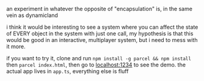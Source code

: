 an experiment in whatever the opposite of "encapsulation" is, in the same vein as dynamicland

i think it would be interesting to see a system where you can affect the state of EVERY object in the system with just one call, my hypothesis is that this would be good in an interactive, multiplayer system, but i need to mess with it more.

if you want to try it, clone and run `npm install -g parcel && npm install` then `parcel index.html`, then go to [localhost:1234](http://localhost:1234) to see the demo. the actual app lives in `app.ts`, everything else is fluff